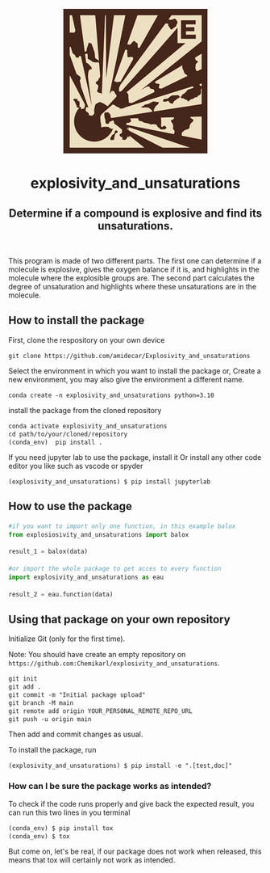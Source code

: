 <p align="center">

  <img src="assets/boom2.png" width="286" title="boom">

</p>

<h1 align="center">
explosivity_and_unsaturations
</h1>

<h2 align="center">
Determine if a compound is explosive and find its unsaturations.
</h2>

<br>

This program is made of two different parts.
The first one can determine if a molecule is explosive, gives the oxygen balance if it is, and highlights in the molecule where the explosible groups are.
The second part calculates the degree of unsaturation and highlights where these unsaturations are in the molecule.

## How to install the package

First, clone the respository on your own device

```
git clone https://github.com/amidecar/Explosivity_and_unsaturations
```

Select the environment in which you want to install the package or,
Create a new environment, you may also give the environment a different name. 

```
conda create -n explosivity_and_unsaturations python=3.10 
```

install the package from the cloned repository

```
conda activate explosivity_and_unsaturations
cd path/to/your/cloned/repository
(conda_env)  pip install .
```

If you need jupyter lab to use the package, install it
Or install any other code editor you like such as vscode or spyder

```
(explosivity_and_unsaturations) $ pip install jupyterlab
```

##  How to use the package

```python
#if you want to import only one function, in this example balox
from explosiosivity_and_unsaturations import balox

result_1 = balox(data)

#or import the whole package to get acces to every function
import explosivity_and_unsaturations as eau

result_2 = eau.function(data)
```

## Using that package on your own repository

Initialize Git (only for the first time). 

Note: You should have create an empty repository on `https://github.com:Chemikarl/explosivity_and_unsaturations`.

```
git init
git add .
git commit -m "Initial package upload"
git branch -M main
git remote add origin YOUR_PERSONAL_REMOTE_REPO_URL
git push -u origin main
```

Then add and commit changes as usual. 

To install the package, run

```
(explosivity_and_unsaturations) $ pip install -e ".[test,doc]"
```

### How can I be sure the package works as intended?

To check if the code runs properly and give back the expected result, you can run this two lines in you terminal

```
(conda_env) $ pip install tox
(conda_env) $ tox
```

But come on, let's be real, if our package does not work when released, this means that tox will certainly not work as intended.


